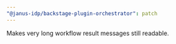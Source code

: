 ```yaml
---
"@janus-idp/backstage-plugin-orchestrator": patch
---
```


Makes very long workflow result messages still readable.
